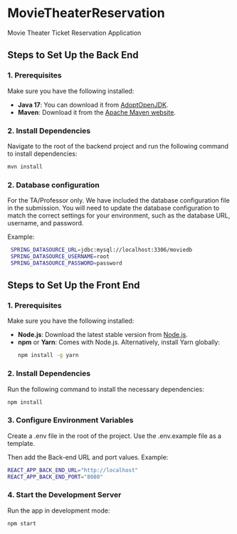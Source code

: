 # MovieTheaterReservation
Movie Theater Ticket Reservation Application

## Steps to Set Up the Back End

### 1. Prerequisites
Make sure you have the following installed:
- **Java 17**: You can download it from [AdoptOpenJDK](https://adoptopenjdk.net/).
- **Maven**: Download it from the [Apache Maven website](https://maven.apache.org/download.cgi).

### 2. Install Dependencies
Navigate to the root of the backend project and run the following command to install dependencies:
 ```bash
mvn install
```

### 2. Database configuration
For the TA/Professor only. We have included the database configuration file in the submission. You will need to update the database configuration to match the correct settings for your environment, such as the database URL, username, and password.

Example:
 ```bash
  SPRING_DATASOURCE_URL=jdbc:mysql://localhost:3306/moviedb
  SPRING_DATASOURCE_USERNAME=root
  SPRING_DATASOURCE_PASSWORD=password
```


## Steps to Set Up the Front End
### 1. Prerequisites
Make sure you have the following installed:
- **Node.js**: Download the latest stable version from [Node.js](https://nodejs.org).
- **npm** or **Yarn**: Comes with Node.js. Alternatively, install Yarn globally:
  ```bash
  npm install -g yarn


### 2. Install Dependencies
Run the following command to install the necessary dependencies:
```bash
npm install
```

### 3. Configure Environment Variables
Create a .env file in the root of the project. Use the .env.example file as a template. 

Then add the Back-end URL and port values.
Example:
```bash
REACT_APP_BACK_END_URL="http://localhost"
REACT_APP_BACK_END_PORT="8080"
```

### 4. Start the Development Server
Run the app in development mode:
```bash
npm start
```
